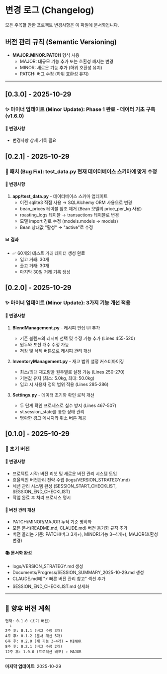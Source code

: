# 변경 로그 (Changelog)

모든 주목할 만한 프로젝트 변경사항은 이 파일에 문서화됩니다.

## 버전 관리 규칙 (Semantic Versioning)

- **MAJOR.MINOR.PATCH** 형식 사용
  - MAJOR: 대규모 기능 추가 또는 호환성 깨지는 변경
  - MINOR: 새로운 기능 추가 (하위 호환성 유지)
  - PATCH: 버그 수정 (하위 호환성 유지)

---

## [0.3.0] - 2025-10-29

### ✨ 마이너 업데이트 (Minor Update): Phase 1 완료 - 데이터 기초 구축 (v1.6.0)

#### 📝 변경사항
- 변경사항 상세 기록 필요

## [0.2.1] - 2025-10-29

### 🐛 패치 (Bug Fix): test_data.py 현재 데이터베이스 스키마에 맞게 수정

#### 📝 변경사항
1. **app/test_data.py** - 데이터베이스 스키마 업데이트
   - 이전 sqlite3 직접 사용 → SQLAlchemy ORM 사용으로 변경
   - bean_prices 테이블 참조 제거 (Bean 모델의 price_per_kg 사용)
   - roasting_logs 테이블 → transactions 테이블로 변경
   - 모델 import 경로 수정 (models.models → models)
   - Bean 상태값 "활성" → "active"로 수정

#### 📊 결과
- ✅ 60개의 테스트 거래 데이터 생성 완료
  - 입고 거래: 30개
  - 출고 거래: 30개
  - 마지막 30일 거래 기록 생성

## [0.2.0] - 2025-10-29

### ✨ 마이너 업데이트 (Minor Update): 3가지 기능 개선 적용

#### 📝 변경사항
1. **BlendManagement.py** - 레시피 편집 UI 추가
   - 기존 블렌드의 레시피 선택 및 수정 기능 추가 (Lines 455-520)
   - 원두와 포션 개수 수정 가능
   - 저장 및 삭제 버튼으로 레시피 관리 개선

2. **InventoryManagement.py** - 재고 범위 설정 커스터마이징
   - 최소/최대 재고량을 원두별로 설정 가능 (Lines 250-270)
   - 기본값 유지 (최소: 5.0kg, 최대: 50.0kg)
   - 입고 시 사용자 정의 범위 적용 (Lines 285-286)

3. **Settings.py** - 데이터 초기화 확인 로직 개선
   - 두 단계 확인 프로세스로 실수 방지 (Lines 467-507)
   - st.session_state를 통한 상태 관리
   - 명확한 경고 메시지와 취소 버튼 제공

## [0.1.0] - 2025-10-29

### 🎯 초기 버전

#### 📝 변경사항
- 프로젝트 시작: 버전 리셋 및 새로운 버전 관리 시스템 도입
- 효율적인 버전관리 전략 수립 (logs/VERSION_STRATEGY.md)
- 세션 관리 시스템 완성 (SESSION_START_CHECKLIST, SESSION_END_CHECKLIST)
- 작업 완료 후 처리 프로세스 명시

#### 🔄 버전 관리 개선
- PATCH/MINOR/MAJOR 누적 기준 명확화
- 모든 문서(README.md, CLAUDE.md) 버전 동기화 규칙 추가
- 버전 올리는 기준: PATCH(버그 3개+), MINOR(기능 3~4개+), MAJOR(호환성 변경)

#### 📚 문서화 완성
- logs/VERSION_STRATEGY.md 생성
- Documents/Progress/SESSION_SUMMARY_2025-10-29.md 생성
- CLAUDE.md에 "⚡ 빠른 버전 관리 참고" 섹션 추가
- SESSION_END_CHECKLIST.md 상세화

---

## 🎯 향후 버전 계획

```
현재: 0.1.0 (초기 버전)
  ↓
2주 후: 0.1.1 (버그 수정 3개)
4주 후: 0.1.2 (문서 개선 5개)
6주 후: 0.2.0 (새 기능 3~4개) ← MINOR
8주 후: 0.2.1 (버그 수정 2개)
12주 후: 1.0.0 (프로덕션 배포) ← MAJOR
```

---

**마지막 업데이트**: 2025-10-29
